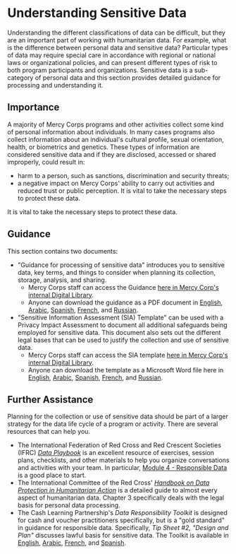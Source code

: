 # Understanding Sensitive Data
Understanding the different classifications of data can be difficult, but they are an important part of working with humanitarian data. For example, what is the difference between personal data and sensitive data? Particular types of data may require special care in accordance with regional or national laws or organizational policies, and can present different types of risk to both program participants and organizations. Sensitive data is a sub-category of personal data and this section provides detailed guidance for processing and understanding it.

## Importance
A majority of Mercy Corps programs and other activities collect some kind of personal information about individuals. In many cases programs also collect information about an individual's cultural profile, sexual orientation, health, or biometrics and genetics. These types of information are considered sensitive data and if they are disclosed, accessed or shared improperly, could result in:
- harm to a person, such as sanctions, discrimination and security threats;
- a negative impact on Mercy Corps' ability to carry out activities and reduced trust or public perception.
It is vital to take the necessary steps to protect these data.


It is vital to take the necessary steps to protect these data.

## Guidance
This section contains two documents:
- "Guidance for processing of sensitive data" introduces you to sensitive data, key terms, and things to consider when planning its collection, storage, analysis, and sharing.
  - Mercy Corps staff can access the Guidance [here in Mercy Corp's internal Digital Library](https://library.mercycorps.org/record/38516).
  - Anyone can download the guidance as a PDF document in [English](https://dldocs.mercycorps.org/SensitiveDataProcessingGuidance.pdf), [Arabic](https://dldocs.mercycorps.org/SensitiveDataGuidance-AR.pdf), [Spanish](https://dldocs.mercycorps.org/SensitiveDataGuidance-ES.pdf), [French](https://dldocs.mercycorps.org/SensitiveDataGuidance-FR.pdf), and [Russian](https://dldocs.mercycorps.org/SensitiveDataGuidance-RU.pdf).
- "Sensitive Information Assessment (SIA) Template" can be used with a Privacy Impact Assessment to document all additional safeguards being employed for sensitive data. This document also sets out the different legal bases that can be used to justify the collection and use of sensitive data.
  - Mercy Corps staff can access the SIA template [here in Mercy Corp's internal Digital Library](https://library.mercycorps.org/record/38611).
  - Anyone can download the template as a Microsoft Word file here in [English](http://dldocs.mercycorps.org/SensitiveInformationAssessmentTemplate.docx), [Arabic](http://dldocs.mercycorps.org/SensitiveInformationAssessmentTemplate-AR.docx), [Spanish](http://dldocs.mercycorps.org/SensitiveInformationAssessmentTemplate-ES.docx), [French](http://dldocs.mercycorps.org/SensitiveInformationAssessmentTemplate-FR.docx), and [Russian](http://dldocs.mercycorps.org/SensitiveInformationAssessmentTemplate-RU.docx).

## Further Assistance
Planning for the collection or use of sensitive data should be part of a larger strategy for the data life cycle of a program or activity. There are several resources that can help you.
- The International Federation of Red Cross and Red Crescent Societies (IFRC) [*Data Playbook*](https://preparecenter.org/toolkit/data-playbook-toolkit/) is an excellent resource of exercises, session plans, checklists, and other materials to help you organize conversations and activities with your team. In particular, [Module 4 - Responsible Data](https://preparecenter.org/responsible-data-data-playbook-beta/) is a good place to start.
- The International Committee of the Red Cross' [*Handbook on Data Protection in Humanitarian Action*](https://www.icrc.org/en/data-protection-humanitarian-action-handbook) is a detailed guide to almost every aspect of humanitarian data. Chapter 3 specifically deals with the legal basis for personal data processing.
- The Cash Learning Partnership's *Data Responsibility Toolkit* is designed for cash and voucher practitioners specifically, but is a "gold standard" in guidance for responsible data. Specifically, *Tip Sheet #2, "Design and Plan"* discusses lawful basis for sensitive data. The Toolkit is available in [English](https://www.calpnetwork.org/wp-content/uploads/2021/03/Data-Responsibility-Toolkit_A-guide-for-Cash-and-Voucher-Practitioners.pdf), [Arabic](https://www.calpnetwork.org/ar/publication/data-responsibility-toolkit-a-guide-for-cva-practitioners/), [French](https://www.calpnetwork.org/fr/publication/data-responsibility-toolkit-a-guide-for-cva-practitioners/), and [Spanish](https://www.calpnetwork.org/fr/publication/data-responsibility-toolkit-a-guide-for-cva-practitioners/).
